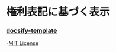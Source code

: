 # 権利表記に基づく表示  
### [docsify-template](https://github.com/docsifyjs/docsify-template/tree/main)  
-[MIT License](https://github.com/docsifyjs/docsify-template/blob/main/LICENSE)

